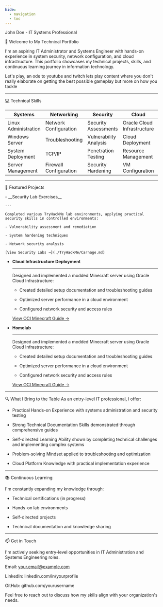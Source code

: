 ```yaml
---
hide:
  - navigation
  - toc
---
```


John Doe - IT Systems Professional

👋 Welcome to My Technical Portfolio

I'm an aspiring IT Administrator and Systems Engineer with hands-on experience in system security, network configuration, and cloud infrastructure. This portfolio showcases my technical projects, skills, and continuous learning journey in information technology.

Let's play, an ode to youtube and twitch lets play content where you don't really elaborate on getting the best possible gameplay but more on how you tackle

---
💻 Technical Skills

|Systems|Networking|Security|Cloud|Other|
|---|---|---|---|---|
|Linux Administration|Network Configuration|Security Assessments|Oracle Cloud Infrastructure|Documentation|
|Windows Server|Troubleshooting|Vulnerability Analysis|Cloud Deployment|Technical Writing|
|System Deployment|TCP/IP|Penetration Testing|Resource Management|Problem Solving|
|Server Management|Firewall Configuration|Security Hardening|VM Configuration|Project Management|

---

🚀 Featured Projects

<div class="grid cards" markdown>
-   __Security Lab Exercises__

    ---

    Completed various TryHackMe lab environments, applying practical security skills in controlled environments:

    - Vulnerability assessment and remediation

    - System hardening techniques

    - Network security analysis

    [View Security Labs →](./TryHackMe/Carnage.md)

-   __Cloud Infrastructure Deployment__
    
    ---

    Designed and implemented a modded Minecraft server using Oracle Cloud Infrastructure:

    - Created detailed setup documentation and troubleshooting guides

    - Optimized server performance in a cloud environment

    - Configured network security and access rules

    [View OCI Minecraft Guide →](./Playground/Modded%20Minecraft/Modded%20MC%20Server%20with%20OCI.md)

-   __Homelab__
    
    ---

    Designed and implemented a modded Minecraft server using Oracle Cloud Infrastructure:

    - Created detailed setup documentation and troubleshooting guides

    - Optimized server performance in a cloud environment

    - Configured network security and access rules

    [View OCI Minecraft Guide →](./Playground/index.md)

</div>

---

🔍 What I Bring to the Table
As an entry-level IT professional, I offer:

- Practical Hands-on Experience with systems administration and security testing

- Strong Technical Documentation Skills demonstrated through comprehensive guides

- Self-directed Learning Ability shown by completing technical challenges and implementing complex systems

- Problem-solving Mindset applied to troubleshooting and optimization

- Cloud Platform Knowledge with practical implementation experience


---

📚 Continuous Learning

I'm constantly expanding my knowledge through:

- Technical certifications (in progress)

- Hands-on lab environments

- Self-directed projects

- Technical documentation and knowledge sharing

---

📫 Get in Touch

I'm actively seeking entry-level opportunities in IT Administration and Systems Engineering roles.

Email: your.email@example.com

LinkedIn: linkedin.com/in/yourprofile

GitHub: github.com/yourusername


Feel free to reach out to discuss how my skills align with your organization's needs.